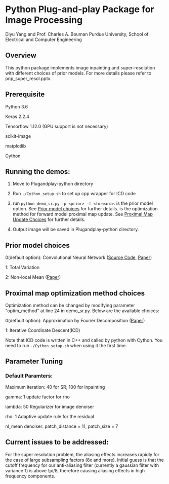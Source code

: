 # Python Plug-and-play Package for Image Processing

Diyu Yang and Prof. Charles A. Bouman
Purdue University, School of Electrical and Computer Engineering
## Overview
This python package implements image inpainting and super-resolution with different choices of prior models. For more details please refer to pnp_super_resol.pptx. 

## Prerequisite
Python 3.6

Keras 2.2.4

Tensorflow 1.12.0 (GPU support is not necessary)

scikit-image

matplotlib

Cython

## Running the demos:
1. Move to Plugandplay-python directory

2. Run `./Cython_setup.sh` to set up cpp wrapper for ICD code

3. run `python demo_sr.py -p <prior> -f <forward>`. 
<prior> is the prior model option. See [Prior model choices](#Prior-model-choices) for further details.
<forward> is the optimization method for forward model proximal map update. See [Proximal Map Update Choices](#Proximal-map-optimization-method-choices) for further details.

4. Output image will be saved in Plugandplay-python directory.

## Prior model choices 
0(default option): Convolutional Neural Network ([Source Code](https://github.com/cszn/DnCNN), [Paper](https://arxiv.org/pdf/1608.03981.pdf))

1: Total Variation

2: Non-local Mean ([Paper](https://ieeexplore.ieee.org/document/1467423))

## Proximal map optimization method choices
Optimization method can be changed by modifying parameter "optim_method" at line 24 in demo_sr.py. Below are the available choices:

0(default option): Approximation by Fourier Decomposition ([Paper](https://ieeexplore.ieee.org/document/1467423))

1: Iterative Coordinate Descent(ICD)

Note that ICD code is written in C++ and called by python with Cython. You need to run `./Cython_setup.sh` when using it the first time.

## Parameter Tuning

### Default Paramters:

Maximum iteration: 40 for SR; 100 for inpainting

gamma: 1    update factor for rho

lambda: 50   Regularizer for image denoiser

rho: 1    Adaptive update rule for the residual

nl_mean denoiser: patch_distance = 11, patch_size = 7

## Current issues to be addressed:
For the super resolution problem, the aliasing effects increases rapidly for the case of large subsampling factors (8x and more). Initial guess is that the cutoff frequency for our anti-aliasing filter (currently a gaussian filter with variance 1) is above \pi/8, therefore causing aliasing effects in high frequency components. 
